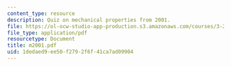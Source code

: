 ```yaml
---
content_type: resource
description: Quiz on mechanical properties from 2001.
file: https://ol-ocw-studio-app-production.s3.amazonaws.com/courses/3-225-electronic-and-mechanical-properties-of-materials-fall-2007/1dedaed9ee50f2792f6f41ca7ad09904_m2001.pdf
file_type: application/pdf
resourcetype: Document
title: m2001.pdf
uid: 1dedaed9-ee50-f279-2f6f-41ca7ad09904
---
```

